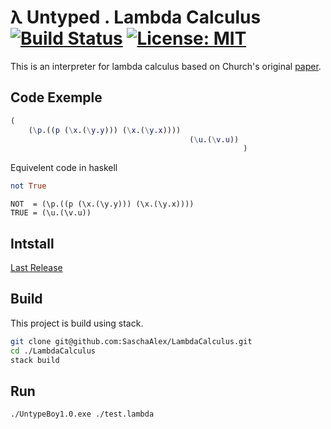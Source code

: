 # λ Untyped . Lambda Calculus [![Build Status](https://travis-ci.org/SaschaAlex/LambdaCalculus.svg?branch=master)](https://travis-ci.org/github/SaschaAlex/LambdaCalculus) [![License: MIT](https://img.shields.io/badge/License-MIT-yellow.svg)](https://opensource.org/licenses/MIT)


This is an interpreter for lambda calculus based on Church's original [paper](https://www.ics.uci.edu/~lopes/teaching/inf212W12/readings/church.pdf).

## Code Exemple

```m
(
    (\p.((p (\x.(\y.y))) (\x.(\y.x)))) 
                                        (\u.(\v.u))
                                                    )
```
Equivelent code in haskell
```hs
not True
```
```
NOT  = (\p.((p (\x.(\y.y))) (\x.(\y.x))))
TRUE = (\u.(\v.u))
```
## Intstall
[Last Release](https://github.com/SaschaAlex/LambdaCalculus/releases/tag/1.0)

## Build
This project is build using stack.
```bash
git clone git@github.com:SaschaAlex/LambdaCalculus.git
cd ./LambdaCalculus
stack build
```

## Run
```bash
./UntypeBoy1.0.exe ./test.lambda 
```
